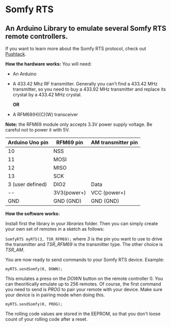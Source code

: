 # Somfy RTS

## An Arduino Library to emulate several Somfy RTS remote controllers.

If you want to learn more about the Somfy RTS protocol, check out [Pushtack](https://pushstack.wordpress.com/somfy-rts-protocol/).

**How the hardware works:** You will need:
- An Arduino
- A 433.42 Mhz RF transmitter. Generally you can't find a 433.42 MHz transmitter, so you need to buy a 433.92 MHz transmitter and replace its crystal by a 433.42 MHz crystal.

  **OR**
- A RFM69(H)(C)(W) transceiver 

**Note:** the RFM69 module only accepts 3.3V power supply voltage. Be careful not to power it with 5V.

Arduino Uno pin              | RFM69 pin   | AM transmitter pin|
---------------------------- | ---------   | -------------     |
10                           | NSS         |                   |
11                           | MOSI        |                   |
12                           | MISO        |                   |
13                           | SCK         |                   |
3 (user defined)             | DIO2        | Data              |
--                           | 3V3(power+) | VCC (power+)      |
GND                          | GND (GND)   | GND (GND)         |          
 

**How the software works:** 

Install first the library in your *libraries* folder.
Then you can simply create your own set of remotes in a sketch as follows:

`SomfyRTS myRTS(3, TSR_RFM69);`
where *3* is the pin you want to use to drive the transmitter and *TSR_RFM69* is the transmitter type. The other choice is *TSR_AM*.

You are now ready to send commands to your Somfy RTS device. Example:

`myRTS.sendSomfy(0, DOWN);`
 
This emulates a press on the *DOWN* button on the remote controller 0. You can theoritically emulate up to 256 remotes.
Of course, the first command you need to send is *PROG* to pair your remote with your device. Make sure your device is in pairing mode when doing this.

`myRTS.sendSomfy(0, PROG);`

The rolling code values are stored in the EEPROM, so that you don't loose count of your rolling code after a reset.






